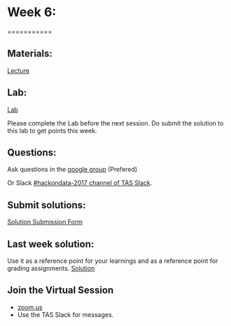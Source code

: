 # Week 6:
===========

## Materials:

[Lecture](https://databricks-prod-cloudfront.cloud.databricks.com/public/4027ec902e239c93eaaa8714f173bcfc/2799933550853697/4425269662237507/2202577924924539/latest.html)  


## Lab:
[Lab](https://databricks-prod-cloudfront.cloud.databricks.com/public/4027ec902e239c93eaaa8714f173bcfc/2799933550853697/2823893187441173/2202577924924539/latest.html)

Please complete the Lab before the next session. Do submit the solution to this lab to get points this week.

## Questions:
Ask questions in the [google group](https://groups.google.com/forum/#!forum/hackondata) (Prefered)

Or Slack [#hackondata-2017 channel of TAS Slack](https://torontoapachespark.slack.com/messages/hackondata-2017/).


## Submit solutions:
[Solution Submission Form](https://docs.google.com/forms/d/e/1FAIpQLSdZ8DMhSUdHCMVm6XOjrhTtf0iN354ohUtMaAgfkFtvS8BKsg/viewform?usp=pp_url&entry.1832457022&entry.296985269&entry.242371632=6)


## Last week solution:
Use it as a reference point for your learnings and as a reference point for grading assignments.
[Solution](https://databricks-prod-cloudfront.cloud.databricks.com/public/4027ec902e239c93eaaa8714f173bcfc/2799933550853697/481188164272006/2202577924924539/latest.html)

## Join the Virtual Session
- [zoom.us](https://zoom.us/j/558311905?pwd=7KDJdpU_dNA) 
- Use the TAS Slack for messages.
